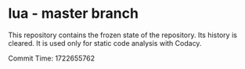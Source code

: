 # lua - master branch

This repository contains the frozen state of the repository.
Its history is cleared. It is used only for static code
analysis with Codacy.

Commit Time: 1722655762